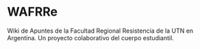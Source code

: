 # WAFRRe

Wiki de Apuntes de la Facultad Regional Resistencia de la UTN en Argentina. Un proyecto colaborativo del cuerpo estudiantil.
